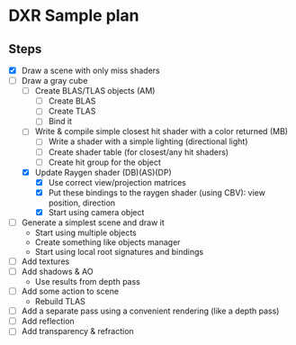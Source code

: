 # DXR Sample plan

## Steps

- [x] Draw a scene with only miss shaders
- [ ] Draw a gray cube
    - [ ] Create BLAS/TLAS objects (AM)
        - [ ] Create BLAS
        - [ ] Create TLAS
        - [ ] Bind it
    - [ ] Write & compile simple closest hit shader with a color returned (MB)
        - [ ] Write a shader with a simple lighting (directional light)
        - [ ] Create shader table (for closest/any hit shaders)
        - [ ] Create hit group for the object
    - [x] Update Raygen shader (DB)(AS)(DP)
        - [x] Use correct view/projection matrices
        - [x] Put these bindings to the raygen shader (using CBV): view position, direction
        - [x] Start using camera object
- [ ] Generate a simplest scene and draw it
    * Start using multiple objects
    * Create something like objects manager
    * Start using local root signatures and bindings
- [ ] Add textures
- [ ] Add shadows & AO
    * Use results from depth pass
- [ ] Add some action to scene
    * Rebuild TLAS
- [ ] Add a separate pass using a convenient rendering (like a depth pass)
- [ ] Add reflection
- [ ] Add transparency & refraction
